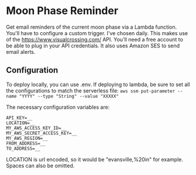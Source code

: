 # Moon Phase Reminder
Get email reminders of the current moon phase via a Lambda function.  You'll have to configure a custom trigger.  I've chosen daily.  This makes use of the https://www.visualcrossing.com/ API.  You'll need a free account to be able to plug in your API credentials.  It also uses Amazon SES to send email alerts.

## Configuration
To deploy locally, you can use .env.  If deploying to lambda, be sure to set all the configurations to match the serverless file: `aws ssm put-parameter --name "YYYY" --type "String" --value "XXXXX"`

The necessary configuration variables are:

```
API_KEY=__
LOCATION=__
MY_AWS_ACCESS_KEY_ID=__
MY_AWS_SECRET_ACCESS_KEY=__
MY_AWS_REGION=__
FROM_ADDRESS=__
TO_ADDRESS=__
```

LOCATION is url encoded, so it would be "evansville,%20in" for example.  Spaces can also be omitted.

